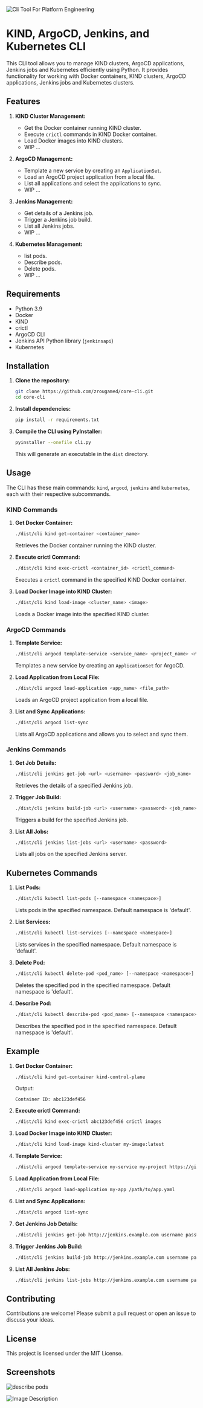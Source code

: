 
![Cli Tool For Platform Engineering](./images/cli.jpg)


# KIND, ArgoCD, Jenkins, and Kubernetes CLI

This CLI tool allows you to manage KIND clusters, ArgoCD applications, Jenkins jobs and Kubernetes efficiently using Python. It provides functionality for working with Docker containers, KIND clusters, ArgoCD applications, Jenkins jobs and Kubernetes clusters.

## Features

1. **KIND Cluster Management:**
    - Get the Docker container running KIND cluster.
    - Execute `crictl` commands in KIND Docker container.
    - Load Docker images into KIND clusters.
    - WIP ...

2. **ArgoCD Management:**
    - Template a new service by creating an `ApplicationSet`.
    - Load an ArgoCD project application from a local file.
    - List all applications and select the applications to sync.
    - WIP ...

3. **Jenkins Management:**
    - Get details of a Jenkins job.
    - Trigger a Jenkins job build.
    - List all Jenkins jobs.
    - WIP ...

4. **Kubernetes Management:**
    - list pods.
    - Describe pods.
    - Delete pods.
    - WIP ...

## Requirements

- Python 3.9
- Docker
- KIND
- crictl
- ArgoCD CLI
- Jenkins API Python library (`jenkinsapi`)
- Kubernetes

## Installation

1. **Clone the repository:**

    ```sh
    git clone https://github.com/zrougamed/core-cli.git
    cd core-cli
    ```

2. **Install dependencies:**

    ```sh
    pip install -r requirements.txt
    ```

3. **Compile the CLI using PyInstaller:**

    ```sh
    pyinstaller --onefile cli.py
    ```

    This will generate an executable in the `dist` directory.

## Usage

The CLI has these main commands: `kind`, `argocd`, `jenkins` and `kubernetes`, each with their respective subcommands.

### KIND Commands

1. **Get Docker Container:**

    ```sh
    ./dist/cli kind get-container <container_name>
    ```

    Retrieves the Docker container running the KIND cluster.

2. **Execute crictl Command:**

    ```sh
    ./dist/cli kind exec-crictl <container_id> <crictl_command>
    ```

    Executes a `crictl` command in the specified KIND Docker container.

3. **Load Docker Image into KIND Cluster:**

    ```sh
    ./dist/cli kind load-image <cluster_name> <image>
    ```

    Loads a Docker image into the specified KIND cluster.

### ArgoCD Commands

1. **Template Service:**

    ```sh
    ./dist/cli argocd template-service <service_name> <project_name> <repo_url> <path>
    ```

    Templates a new service by creating an `ApplicationSet` for ArgoCD.

2. **Load Application from Local File:**

    ```sh
    ./dist/cli argocd load-application <app_name> <file_path>
    ```

    Loads an ArgoCD project application from a local file.

3. **List and Sync Applications:**

    ```sh
    ./dist/cli argocd list-sync
    ```

    Lists all ArgoCD applications and allows you to select and sync them.

### Jenkins Commands

1. **Get Job Details:**

    ```sh
    ./dist/cli jenkins get-job <url> <username> <password> <job_name>
    ```

    Retrieves the details of a specified Jenkins job.

2. **Trigger Job Build:**

    ```sh
    ./dist/cli jenkins build-job <url> <username> <password> <job_name>
    ```

    Triggers a build for the specified Jenkins job.

3. **List All Jobs:**

    ```sh
    ./dist/cli jenkins list-jobs <url> <username> <password>
    ```

    Lists all jobs on the specified Jenkins server.

## Kubernetes Commands

1. **List Pods:**

    ```sh
    ./dist/cli kubectl list-pods [--namespace <namespace>]
    ```

    Lists pods in the specified namespace. Default namespace is 'default'.

2. **List Services:**

    ```sh
    ./dist/cli kubectl list-services [--namespace <namespace>]
    ```

    Lists services in the specified namespace. Default namespace is 'default'.

3. **Delete Pod:**

    ```sh
    ./dist/cli kubectl delete-pod <pod_name> [--namespace <namespace>]
    ```

    Deletes the specified pod in the specified namespace. Default namespace is 'default'.

4. **Describe Pod:**

    ```sh
    ./dist/cli kubectl describe-pod <pod_name> [--namespace <namespace>]
    ```

    Describes the specified pod in the specified namespace. Default namespace is 'default'.


## Example

1. **Get Docker Container:**

    ```sh
    ./dist/cli kind get-container kind-control-plane
    ```

    Output:
    ```
    Container ID: abc123def456
    ```

2. **Execute crictl Command:**

    ```sh
    ./dist/cli kind exec-crictl abc123def456 crictl images
    ```

3. **Load Docker Image into KIND Cluster:**

    ```sh
    ./dist/cli kind load-image kind-cluster my-image:latest
    ```

4. **Template Service:**

    ```sh
    ./dist/cli argocd template-service my-service my-project https://github.com/<username>/service
    ```

5. **Load Application from Local File:**

    ```sh
    ./dist/cli argocd load-application my-app /path/to/app.yaml
    ```

6. **List and Sync Applications:**

    ```sh
    ./dist/cli argocd list-sync
    ```

7. **Get Jenkins Job Details:**

    ```sh
    ./dist/cli jenkins get-job http://jenkins.example.com username password my-job
    ```

8. **Trigger Jenkins Job Build:**

    ```sh
    ./dist/cli jenkins build-job http://jenkins.example.com username password my-job
    ```

9. **List All Jenkins Jobs:**

    ```sh
    ./dist/cli jenkins list-jobs http://jenkins.example.com username password
    ```

## Contributing

Contributions are welcome! Please submit a pull request or open an issue to discuss your ideas.

## License

This project is licensed under the MIT License.


## Screenshots 

![describe pods](./images/describe_pods.png)


![Image Description](./images/list_pods.png)
